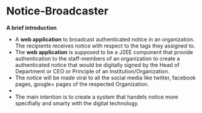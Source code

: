 Notice-Broadcaster
==================

**A brief introduction**
<ul>
<li>
A <b>web application</b> to broadcast authenticated notice in an organization. The recipients receives notice with respect to the tags they assigned to. 
</li>
<li>
The <b>web application</b> is supposed to be a J2EE component that provide authentication to the staff-members of an organization to create a authenticated notice that would be digitally signed by the Head of Department or CEO or Principle of an Institution/Organization.
</li>
<li>
The notice will be made viral to all the social media like twitter, facebook pages, google+ pages of the respected Organization. 
<li>
<li>
The main intention is to create a system that handels notice more specifially and smarty with the digital technology.
</li>
</ul>
